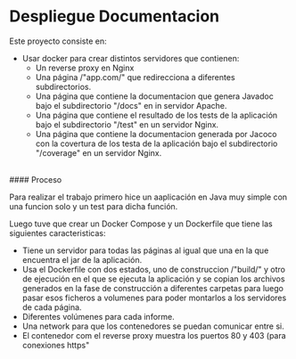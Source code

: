 # Despliegue Documentacion

Este proyecto consiste en:
- Usar docker para crear distintos servidores que contienen:
    - Un reverse proxy en Nginx
    - Una página /"app.com/" que redirecciona a diferentes subdirectorios.
    - Una página que contiene la documentacion que genera Javadoc bajo el subdirectorio "/docs" en in servidor Apache.
    - Una página que contiene el resultado de los tests de la aplicación bajo el subdirectorio "/test" en un servidor Nginx.
    - Una página que contiene la documentacion generada por Jacoco con la covertura de los testa de la aplicación bajo el subdirectorio "/coverage" en un servidor Nginx.
<br/>
#### Proceso

Para realizar el trabajo primero hice un aaplicación en Java muy simple con una funcion solo y un test para dicha función. 

Luego tuve que crear un Docker Compose y un Dockerfile que tiene las siguientes caracteristicas:
- Tiene un servidor para todas las páginas al igual que una en la que encuentra el jar de la aplicación.
- Usa el Dockerfile con dos estados, uno de construccion /"build/" y otro de ejecución en el que se ejecuta la aplicación y se copian los archivos generados en la fase de construcción a diferentes carpetas para luego pasar esos ficheros a volumenes para poder montarlos a los servidores de cada página.
- Diferentes volúmenes para cada informe.
- Una network para que los contenedores se puedan comunicar entre si.
- El contenedor com el reverse proxy muestra los puertos 80 y 403 (para conexiones https"
